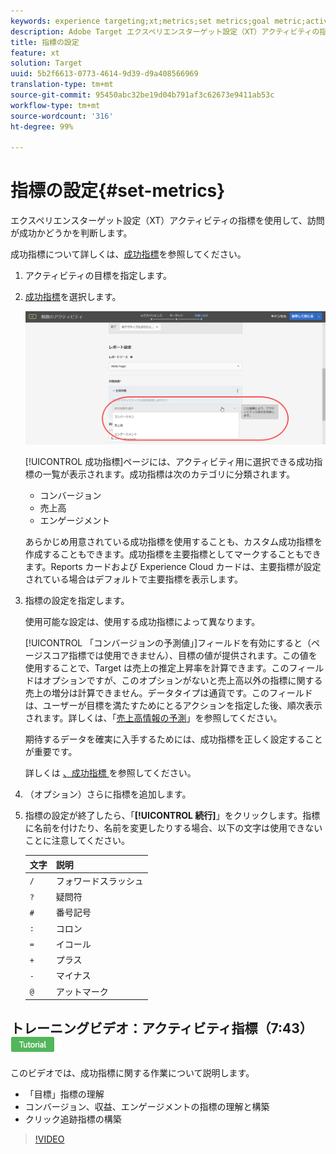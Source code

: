 ```yaml
---
keywords: experience targeting;xt;metrics;set metrics;goal metric;activity settings;success metric;conversion;revenue;engagement
description: Adobe Target エクスペリエンスターゲット設定（XT）アクティビティの指標を使用して、訪問が成功かどうかを判断します。
title: 指標の設定
feature: xt
solution: Target
uuid: 5b2f6613-0773-4614-9d39-d9a408566969
translation-type: tm+mt
source-git-commit: 95450abc32be19d04b791af3c62673e9411ab53c
workflow-type: tm+mt
source-wordcount: '316'
ht-degree: 99%

---
```



# 指標の設定{#set-metrics}

エクスペリエンスターゲット設定（XT）アクティビティの指標を使用して、訪問が成功かどうかを判断します。

成功指標について詳しくは、[成功指標](/help/c-activities/r-success-metrics/success-metrics.md#reference_D011575C85DA48E989A244593D9B9924)を参照してください。

1. アクティビティの目標を指定します。
1. [成功指標](/help/c-activities/r-success-metrics/success-metrics.md#reference_D011575C85DA48E989A244593D9B9924)を選択します。

   ![成功指標を選択](/help/c-activities/t-experience-target/t-xt-create/assets/ab_metrics-new.png)

   [!UICONTROL 成功指標]ページには、アクティビティ用に選択できる成功指標の一覧が表示されます。成功指標は次のカテゴリに分類されます。

   * コンバージョン
   * 売上高
   * エンゲージメント

   あらかじめ用意されている成功指標を使用することも、カスタム成功指標を作成することもできます。成功指標を主要指標としてマークすることもできます。Reports カードおよび Experience Cloud カードは、主要指標が設定されている場合はデフォルトで主要指標を表示します。
1. 指標の設定を指定します。

   使用可能な設定は、使用する成功指標によって異なります。

   [!UICONTROL 「コンバージョンの予測値」]フィールドを有効にすると（ページスコア指標では使用できません）、目標の値が提供されます。この値を使用することで、Target は売上の推定上昇率を計算できます。このフィールドはオプションですが、このオプションがないと売上高以外の指標に関する売上の増分は計算できません。データタイプは通貨です。このフィールドは、ユーザーが目標を満たすためにとるアクションを指定した後、順次表示されます。詳しくは、「[売上高情報の予測](/help/administrating-target/r-target-account-preferences/estimating-lift-in-revenue.md)」を参照してください。

   期待するデータを確実に入手するためには、成功指標を正しく設定することが重要です。

   詳しくは [ 、成功指標 ](/help/c-activities/r-success-metrics/success-metrics.md#reference_D011575C85DA48E989A244593D9B9924) を参照してください。
1. （オプション）さらに指標を追加します。
1. 指標の設定が終了したら、「**[!UICONTROL 続行]**」をクリックします。指標に名前を付けたり、名前を変更したりする場合、以下の文字は使用できないことに注意してください。

   | 文字 | 説明 |
   |--- |--- |
   | `/` | フォワードスラッシュ |
   | `?` | 疑問符 |
   | `#` | 番号記号 |
   | `:` | コロン |
   | `=` | イコール |
   | `+` | プラス |
   | `-` | マイナス |
   | `@` | アットマーク |

## トレーニングビデオ：アクティビティ指標（7:43） ![チュートリアルバッジ](/help/assets/tutorial.png)


このビデオでは、成功指標に関する作業について説明します。

* 「目標」指標の理解
* コンバージョン、収益、エンゲージメントの指標の理解と構築
* クリック追跡指標の構築

>[!VIDEO](https://video.tv.adobe.com/v/17380)
